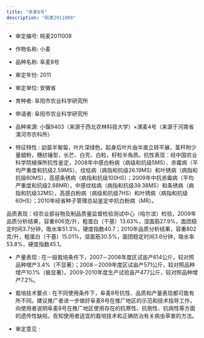 ```yaml
---
title: "阜麦8号"
description: "皖麦2011008"
---
```

* 审定编号:  皖麦2011008

*  作物名称:  小麦

*  品种名称:  阜麦8号

*  审定年份:  2011

*  审定单位:  安徽省

* 育种者:  阜阳市农业科学研究所

*  申请者:  阜阳市农业科学研究所

*  品种来源:  小偃9403（来源于西北农林科技大学）&times;漯麦4号（来源于河南省漯河市农科所）

*  特征特性 : 
幼苗半匍匐，叶片深绿色，起身后叶片由半直立转平展，茎秆附少量蜡粉，穗纺锤型，长芒、白壳、白粒，籽粒半角质。抗性表现：经中国农业科学院植保所抗性鉴定，2008年中感白粉病（病级和抗级5MS）、赤霉病（平均严重度和抗级2.59MS）、纹枯病（病指和抗级26.19MS）和叶锈病（病指和抗级80MS），高感条锈病（病指和抗级100HS）；2009年中抗赤霉病（平均严重度和抗级2.88MR），中感纹枯病（病指和抗级39.38MS）和条锈病（病指和抗级32MS），高感白粉病（病级和抗级7HS）和叶锈病（病指和抗级60HS）；2010年经省种子管理总站鉴定中抗白粉病（MR）。
品质表现：经农业部谷物及制品质量监督检验测试中心（哈尔滨）检验，2009年品质分析结果，容重806克/升，粗蛋白（干基）13.63%，湿面筋27.9%，面团稳定时间3.7分钟，吸水率51.3%，硬度指数40.7；2010年品质分析结果，容重802克/升，粗蛋白（干基）15.01%，湿面筋30.5%，面团稳定时间3.6分钟，吸水率53.8%，硬度指数45.1。
 
*  产量表现 : 
在一般栽培条件下，2007－2008年度区试亩产614公斤，较对照品种增产3.4%（不显著）；2008－2009年度区试亩产571公斤，较对照品种增产10.1%（极显著）。2009-2010年度生产试验亩产477公斤，较对照品种增产7.2%。

*  栽培技术要点 : 
在不同使用条件下，阜麦8号抗性、品质和产量表现都可能有所不同。建议推广者进一步做好阜麦8号在推广地区的示范和技术指导工作，向使用者说明阜麦8号在推广地区使用存在的抗寒性、抗倒性、抗病性等方面的遗传性缺陷，告知使用者适宜的栽培技术和正确防治有关病虫草害的方法。

*  审定意见 : 

